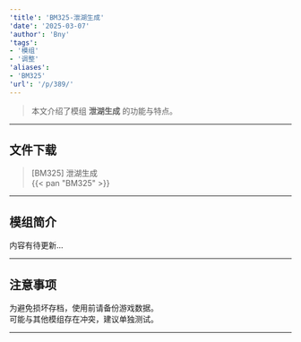 ```yaml
---
'title': 'BM325-泄湖生成'
'date': '2025-03-07'
'author': 'Bny'
'tags':
- '模组'
- '调整'
'aliases':
- 'BM325'
'url': '/p/389/'
---
```


> 本文介绍了模组 **泄湖生成** 的功能与特点。

---

## 文件下载

> [BM325] 泄湖生成  
{{< pan "BM325" >}}  

---

## 模组简介

>  
内容有待更新...  

---

## 注意事项

>  
为避免损坏存档，使用前请备份游戏数据。  
可能与其他模组存在冲突，建议单独测试。  

---

